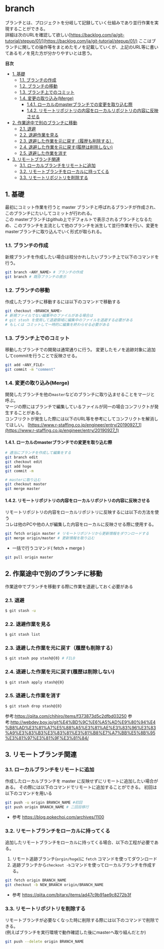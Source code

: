 # branch

ブランチとは、プロジェクトを分岐して記録していく仕組みであり並行作業を実現することができる。  
詳細は次のURLを確認して欲しい[https://backlog.com/ja/git-tutorial/stepup/01/](https://backlog.com/ja/git-tutorial/stepup/01/)
ここはブランチに関しての操作等をまとめたモノを記載していくが、上記のURL等に書いてあるモノを見た方が分かりやすいとは思う。


**目次**
- [1. 基礎](#1-基礎)
  - [1.1. ブランチの作成](#11-ブランチの作成)
  - [1.2. ブランチの移動](#12-ブランチの移動)
  - [1.3. ブランチ上でのコミット](#13-ブランチ上でのコミット)
  - [1.4. 変更の取り込み(Merge)](#14-変更の取り込みmerge)
    - [1.4.1. ローカルのmasterブランチでの変更を取り込む際](#141-ローカルのmasterブランチでの変更を取り込む際)
    - [1.4.2. リモートリポジトリの内容をローカルリポジトリの内容に反映させる](#142-リモートリポジトリの内容をローカルリポジトリの内容に反映させる)
- [2. 作業途中で別のブランチに移動](#2-作業途中で別のブランチに移動)
  - [2.1. 退避](#21-退避)
  - [2.2. 退避作業を見る](#22-退避作業を見る)
  - [2.3. 退避した作業を元に戻す（履歴も削除する）](#23-退避した作業を元に戻す履歴も削除する)
  - [2.4. 退避した作業を元に戻す(履歴は削除しない)](#24-退避した作業を元に戻す履歴は削除しない)
  - [2.5. 退避した作業を消す](#25-退避した作業を消す)
- [3. リモートブランチ関連](#3-リモートブランチ関連)
  - [3.1. ローカルブランチをリモートに追加](#31-ローカルブランチをリモートに追加)
  - [3.2. リモートブランチをローカルに持ってくる](#32-リモートブランチをローカルに持ってくる)
  - [3.3. リモートリポジトリを削除する](#33-リモートリポジトリを削除する)

## 1. 基礎

最初にコミット作業を行うと master ブランチと呼ばれるブランチが作成され、このブランチにたいしてコミットが行われる。  
この masterブランチはgithub上でデフォルトで表示されるブランチとなるため、このブランチを主流として他のブランチを派生して並行作業を行い、変更をmasterブランチに取り込んでいく形式が取られる。  


### 1.1. ブランチの作成

新規ブランチを作成したい場合は枝分かれしたいブランチ上で以下のコマンドを行う。
```bash
git branch <ANY_NAME> # ブランチの作成
git branch # 既存ブランチの表示
```

### 1.2. ブランチの移動

作成したブランチに移動するには以下のコマンドで移動する
```bash
git checkout <BRANCH_NAME>
# 新規ファイルでない編集中のファイルがある場合は 
# git stash を使用して退避領域に編集中のファイルを退避する必要がある
# もしくは コミットして一時的に編集を終わらせる必要がある
```

### 1.3. ブランチ上でのコミット

移動したブランチでの開発は通常通りに行う。
変更したモノを追跡対象に追加してcommitを行うことで反映させる。
```bash
git add <ANY_FILE>
git commit -m "comment"
```

### 1.4. 変更の取り込み(Merge)

開発したブランチを他の`master`などのブランチに取り込ませることをマージと呼ぶ。  
マージの際にはブランチで編集しているファイルが同一の場合コンフリクトが発生することがある。  
コンフリクトが発生した際には以下のURL等を参考にしてコンフリクトを解消してほしい。
[https://www.r-staffing.co.jp/engineer/entry/20190927_1](https://www.r-staffing.co.jp/engineer/entry/20190927_1)

#### 1.4.1. ローカルのmasterブランチでの変更を取り込む際

```bash
# 適当にブランチを作成して編集をする
git branch edit
git checkout edit
git add hoge
git commit -m 

# masterに取り込む
git checkout master
git merge master
```

#### 1.4.2. リモートリポジトリの内容をローカルリポジトリの内容に反映させる

リモートリポジトリの内容をローカルリポジトリに反映するには以下の方法を使う  
コレは他のPCや他の人が編集した内容をローカルに反映させる際に使用する。

```bash
git fetch origin master # リモートリポジトリから更新情報をダウンロードする
git merge origin/master # 更新情報を取り込む
```

- 一括で行うコマンド( fetch + merge )
```bash
git pull origin master
```


## 2. 作業途中で別のブランチに移動

作業途中でブランチを移動する際に作業を退避しておく必要がある

### 2.1. 退避

```bash
$ git stash -u
```

### 2.2. 退避作業を見る

```bash
$ git stash list
```

### 2.3. 退避した作業を元に戻す（履歴も削除する）
```bash
$ git stash pop stash@{0} # FILO
```

### 2.4. 退避した作業を元に戻す(履歴は削除しない)
```bash
$ git stash apply stash@{0}
```

### 2.5. 退避した作業を消す
```bash
$ git stash drop stash@{0}
```


参考:<https://qiita.com/chihiro/items/f373873d5c2dfbd03250>
参考:<http://webdev.boy.jp/git%E4%BD%9C%E6%A5%AD%E9%80%94%E4%B8%AD%E3%81%A7%E5%88%A5%E3%81%AE%E3%83%96%E3%83%A9%E3%83%B3%E3%83%81%E3%81%B8%E7%A7%BB%E5%8B%95%E3%81%97%E3%81%9F%E3%81%84/>

## 3. リモートブランチ関連

### 3.1. ローカルブランチをリモートに追加

作成したローカルブランチを master に反映せずにリモートに追加したい場合がある。
その際には以下のコマンドでリモートに追加することができる。
初回は以下のコマンドを用いる

```bash
git push -u origin BRANCH_NAME #初回
git push origin BRANCH_NAME # 二回目移行
```

- 参考
<https://blog.pokechoi.com/archives/1100>

### 3.2. リモートブランチをローカルに持ってくる

追加したリモートブランチをローカルに持ってくる場合、以下の工程が必要である。
1. リモート追跡ブランチ(`orgin/hoge`)に `fetch` コマンドを使ってダウンロード
1. 追跡ブランチから`checkout -b`コマンドを使ってローカルブランチを作成する。

```bash
git fetch origin BRANCH_NAME
git checkout -b NEW_BRANCH origin/BRANCH_NAME
```

- 参考
<https://qiita.com/bitarx/items/ad47c9b91ae9c8272b3f>

### 3.3. リモートリポジトリを削除する

リモートブランチが必要なくなった時に削除する際には以下のコマンドで削除できる。  
(例えばブランチを実行環境で動作確認した後にmasterへ取り組んだとか)

```bash
git push --delete origin BRANCH_NAME
```



